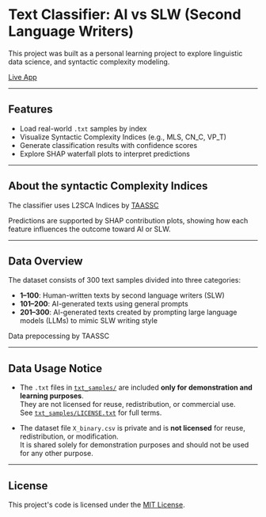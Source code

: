 # Text Classifier: AI vs SLW (Second Language Writers)
This project was built as a personal learning project to explore linguistic data science, and syntactic complexity modeling.

[Live App](https://text-classifier-cgjwcf54nng8fax4cuszie.streamlit.app/)

---

## Features

- Load real-world `.txt` samples by index
- Visualize Syntactic Complexity Indices (e.g., MLS, CN_C, VP_T)
- Generate classification results with confidence scores
- Explore SHAP waterfall plots to interpret predictions

---

## About the syntactic Complexity Indices

The classifier uses L2SCA Indices by [TAASSC](https://www.linguisticanalysistools.org/taassc.html/)

Predictions are supported by SHAP contribution plots, showing how each feature influences the outcome toward AI or SLW.

---

## Data Overview

The dataset consists of 300 text samples divided into three categories:
- **1–100**: Human-written texts by second language writers (SLW)
- **101–200**: AI-generated texts using general prompts
- **201–300**: AI-generated texts created by prompting large language models (LLMs) to mimic SLW writing style

Data prepocessing by TAASSC

---

## Data Usage Notice

- The `.txt` files in [`txt_samples/`](./txt_samples) are included **only for demonstration and learning purposes**.  
  They are not licensed for reuse, redistribution, or commercial use.  
  See [`txt_samples/LICENSE.txt`](./txt_samples/LICENSE.txt) for full terms.

- The dataset file `X_binary.csv` is private and is **not licensed** for reuse, redistribution, or modification.  
  It is shared solely for demonstration purposes and should not be used for any other purpose.

---

## License

This project's code is licensed under the [MIT License](./LICENSE).
